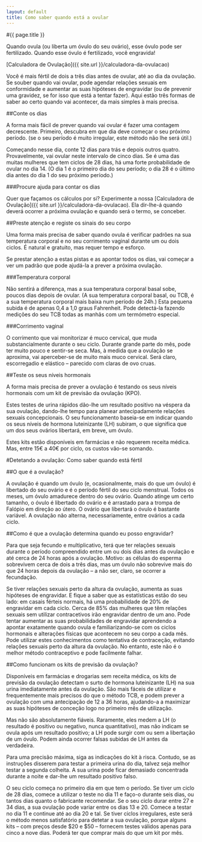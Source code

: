 ```yaml
---
layout: default
title: Como saber quando está a ovular
---
```


#{{ page.title }}

Quando ovula (ou liberta um óvulo do seu ovário), esse óvulo pode ser fertilizado. Quando esse óvulo é fertilizado, você engravida!
 
[Calculadora de Ovulação]({{ site.url }}/calculadora-da-ovulacao)
 
Você é mais fértil de dois a três dias antes de ovular, até ao dia da ovulação. Se souber quando vai ovular, pode agendar relações sexuais em conformidade e aumentar as suas hipóteses de engravidar (ou de prevenir uma gravidez, se for isso que está a tentar fazer). Aqui estão três formas de saber ao certo quando vai acontecer, da mais simples à mais precisa.
 
##Conte os dias
 
A forma mais fácil de prever quando vai ovular é fazer uma contagem decrescente. Primeiro, descubra em que dia deve começar o seu próximo período. (se o seu período é muito irregular, este método não lhe será útil.)
 
Começando nesse dia, conte 12 dias para trás e depois outros quatro. Provavelmente, vai ovular neste intervalo de cinco dias. Se é uma das muitas mulheres que tem ciclos de 28 dias, há uma forte probabilidade de ovular no dia 14. (O dia 1 é o primeiro dia do seu período; o dia 28 é o último dia antes do dia 1 do seu próximo período.)
 
###Procure ajuda para contar os dias
 
Quer que façamos os cálculos por si? Experimente a nossa [Calculadora de Ovulação]({{ site.url }}/calculadora-da-ovulacao). Ela dir-lhe-á quando deverá ocorrer a próxima ovulação e quando será o termo, se conceber.
 
##Preste atenção e registe os sinais do seu corpo
 
Uma forma mais precisa de saber quando ovula é verificar padrões na sua temperatura corporal e no seu corrimento vaginal durante um ou dois ciclos. É natural e gratuito, mas requer tempo e esforço.
 
Se prestar atenção a estas pistas e as apontar todos os dias, vai começar a ver um padrão que pode ajudá-la a prever a próxima ovulação.
 
###Temperatura corporal
 
Não sentirá a diferença, mas a sua temperatura corporal basal sobe, poucos dias depois de ovular. (A sua temperatura corporal basal, ou TCB, é a sua temperatura corporal mais baixa num período de 24h.)
Esta pequena subida é de apenas 0,4 a 1,0 graus Fahrenheit. Pode detectá-la fazendo medições do seu TCB todas as manhãs com um termómetro especial.
 
###Corrimento vaginal
 
O corrimento que vai monitorizar é muco cervical, que muda substancialmente durante o seu ciclo. Durante grande parte do mês, pode ter muito pouco e sentir-se seca. Mas, à medida que a ovulação se aproxima, vai aperceber-se de muito mais muco cervical. Será claro, escorregadio e elástico – parecido com claras de ovo cruas.
 
##Teste os seus níveis hormonais
 
A forma mais precisa de prever a ovulação é testando os seus níveis hormonais com um kit de previsão da ovulação (KPO).
 
Estes testes de urina rápidos dão-lhe um resultado positivo na véspera da sua ovulação, dando-lhe tempo para planear antecipadamente relações sexuais concepcionais. O seu funcionamento baseia-se em indicar quando os seus níveis de hormona luteinizante (LH) subiram, o que significa que um dos seus ovários libertará, em breve, um óvulo.
 
Estes kits estão disponíveis em farmácias e não requerem receita médica. Mas, entre 15€ a 40€ por ciclo, os custos vão-se somando.
 
#Detetando a ovulação: Como saber quando está fértil
 
##O que é a ovulação?
 
A ovulação é quando um óvulo (e, ocasionalmente, mais do que um óvulo) é libertado do seu ovário e é o período fértil do seu ciclo menstrual. Todos os meses, um óvulo amadurece dentro do seu ovário. Quando atinge um certo tamanho, o óvulo é libertado do ovário e é arrastado para a trompa de Falópio em direção ao útero. O ovário que libertará o óvulo é bastante variável. A ovulação não alterna, necessariamente, entre ovários a cada ciclo.
 
##Como é que a ovulação determina quando eu posso engravidar?
 
Para que seja fecundo  e multiplicativo, terá que ter relações sexuais durante o período compreendido entre um ou dois dias antes da ovulação e até cerca de 24 horas após a ovulação. Motivo: as células do esperma sobrevivem cerca de dois a três dias, mas um óvulo não sobrevive mais do que 24 horas depois da ovulação – a não ser, claro, se ocorrer a fecundação.
 
Se tiver relações sexuais perto da altura da ovulação, aumenta as suas hipóteses de engravidar. E fique a saber que as estatísticas estão do seu lado: em casais férteis normais, há uma probabilidade de 20% de engravidar em cada ciclo. Cerca de 85% das mulheres que têm relações sexuais sem utilizar contracetivos irão engravidar dentro de um ano. Pode tentar aumentar as suas probabilidades de engravidar aprendendo a apontar exatamente quando ovula e familiarizando-se com os ciclos hormonais e alterações físicas que acontecem no seu corpo a cada mês. Pode utilizar estes conhecimentos como tentativa de contraceção, evitando relações sexuais perto da altura da ovulação. No entanto, este não é o melhor método contraceptivo e pode facilmente falhar.
 
##Como funcionam os kits de previsão da ovulação?
 
Disponíveis em farmácias e drogarias sem receita médica, os kits de previsão da ovulação detectam o surto de hormona luteinizante (LH) na sua urina imediatamente antes da ovulação. São mais fáceis de utilizar e frequentemente mais precisos do que o método TCB, e podem prever a ovulação com uma antecipação de 12 a 36 horas, ajudando-a a maximizar as suas hipóteses de conceção logo no primeiro mês de utilização.
 
Mas não são absolutamente fiáveis. Raramente, eles medem a LH (o resultado é positivo ou negativo, nunca quantitativo), mas não indicam se ovula após um resultado positivo; a LH pode surgir com ou sem a libertação de um óvulo. Podem ainda ocorrer falsas subidas de LH antes da verdadeira.
 
Para uma precisão máxima, siga as indicações do kit à risca. Contudo, se as instruções disserem para testar a primeira urina do dia, talvez seja melhor testar a segunda colheita. A sua urina pode ficar demasiado concentrada durante a noite e dar-lhe um resultado positivo falso.
 
O seu ciclo começa no primeiro dia em que tem o período. Se tiver um ciclo de 28 dias, comece a utilizar o teste no dia 11 e faço-o durante seis dias, ou tantos dias quanto o fabricante recomendar. Se o seu ciclo durar entre 27 e 34 dias, a sua ovulação pode variar entre os dias 13 e 20. Comece a testar no dia 11 e continue até ao dia 20 e tal. Se tiver ciclos irregulares, este será o método menos satisfatório para detetar a sua ovulação, porque alguns kits – com preços desde $20 e $50 – fornecem testes válidos apenas para cinco a nove dias. Poderá ter que comprar mais do que um kit por mês.
